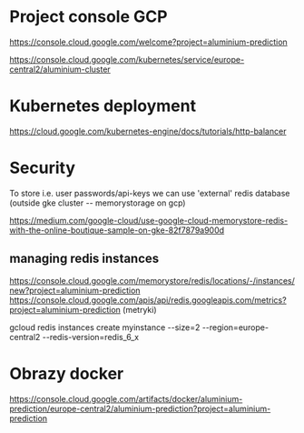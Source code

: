 # Project console GCP
https://console.cloud.google.com/welcome?project=aluminium-prediction

https://console.cloud.google.com/kubernetes/service/europe-central2/aluminium-cluster


# Kubernetes deployment


https://cloud.google.com/kubernetes-engine/docs/tutorials/http-balancer



# Security

To store i.e. user passwords/api-keys we can use 'external' redis database (outside gke cluster -- memorystorage on gcp)

https://medium.com/google-cloud/use-google-cloud-memorystore-redis-with-the-online-boutique-sample-on-gke-82f7879a900d

## managing redis instances
https://console.cloud.google.com/memorystore/redis/locations/-/instances/new?project=aluminium-prediction
https://console.cloud.google.com/apis/api/redis.googleapis.com/metrics?project=aluminium-prediction       (metryki)

gcloud redis instances create myinstance --size=2 --region=europe-central2 --redis-version=redis_6_x







# Obrazy docker

https://console.cloud.google.com/artifacts/docker/aluminium-prediction/europe-central2/aluminium-prediction?project=aluminium-prediction
